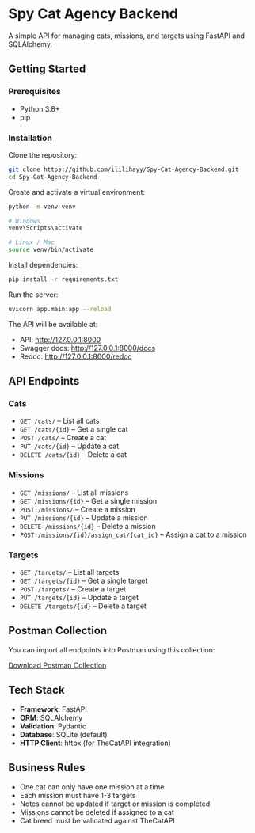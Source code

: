 # Spy Cat Agency Backend

A simple API for managing cats, missions, and targets using FastAPI and SQLAlchemy.

## Getting Started

### Prerequisites
- Python 3.8+
- pip

### Installation

Clone the repository:
```bash
git clone https://github.com/ililihayy/Spy-Cat-Agency-Backend.git
cd Spy-Cat-Agency-Backend
```

Create and activate a virtual environment:
```bash
python -m venv venv

# Windows
venv\Scripts\activate

# Linux / Mac
source venv/bin/activate
```

Install dependencies:
```bash
pip install -r requirements.txt
```

Run the server:
```bash
uvicorn app.main:app --reload
```

The API will be available at:
- API: http://127.0.0.1:8000
- Swagger docs: http://127.0.0.1:8000/docs
- Redoc: http://127.0.0.1:8000/redoc

## API Endpoints

### Cats

- `GET /cats/` – List all cats
- `GET /cats/{id}` – Get a single cat
- `POST /cats/` – Create a cat
- `PUT /cats/{id}` – Update a cat
- `DELETE /cats/{id}` – Delete a cat

### Missions

- `GET /missions/` – List all missions
- `GET /missions/{id}` – Get a single mission
- `POST /missions/` – Create a mission
- `PUT /missions/{id}` – Update a mission
- `DELETE /missions/{id}` – Delete a mission
- `POST /missions/{id}/assign_cat/{cat_id}` – Assign a cat to a mission

### Targets

- `GET /targets/` – List all targets
- `GET /targets/{id}` – Get a single target
- `POST /targets/` – Create a target
- `PUT /targets/{id}` – Update a target
- `DELETE /targets/{id}` – Delete a target

## Postman Collection

You can import all endpoints into Postman using this collection:

[Download Postman Collection](postman/Spy%20Cat%20Agency%20API.postman_collection.json)

## Tech Stack

- **Framework**: FastAPI
- **ORM**: SQLAlchemy
- **Validation**: Pydantic
- **Database**: SQLite (default)
- **HTTP Client**: httpx (for TheCatAPI integration)

## Business Rules

- One cat can only have one mission at a time
- Each mission must have 1-3 targets
- Notes cannot be updated if target or mission is completed
- Missions cannot be deleted if assigned to a cat
- Cat breed must be validated against TheCatAPI
